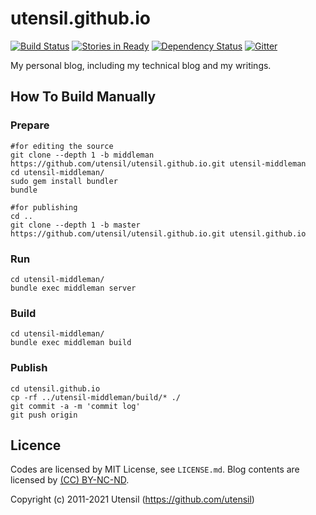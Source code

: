 utensil.github.io
=====================

[![Build Status](https://travis-ci.org/utensil/utensil.github.io.png?branch=middleman)](https://travis-ci.org/utensil/utensil.github.io) [![Stories in Ready](https://badge.waffle.io/utensil/utensil.github.io.png?label=ready&title=Ready)](http://waffle.io/utensil/utensil.github.io) [![Dependency Status](https://www.versioneye.com/user/projects/56ff5b0afcd19a004543f763/badge.svg?style=flat)](https://www.versioneye.com/user/projects/56ff5b0afcd19a004543f763) [![Gitter](https://badges.gitter.im/Join%20Chat.png)](https://gitter.im/utensil/utensil.github.io?utm_source=badge&utm_medium=badge&utm_campaign=pr-badge&utm_content=badge)

My personal blog, including my technical blog and my writings.

How To Build Manually
------------------------

### Prepare

```
#for editing the source
git clone --depth 1 -b middleman https://github.com/utensil/utensil.github.io.git utensil-middleman
cd utensil-middleman/
sudo gem install bundler
bundle

#for publishing
cd ..
git clone --depth 1 -b master https://github.com/utensil/utensil.github.io.git utensil.github.io
```
### Run

```
cd utensil-middleman/
bundle exec middleman server
```

### Build

```
cd utensil-middleman/
bundle exec middleman build
```

### Publish

```
cd utensil.github.io
cp -rf ../utensil-middleman/build/* ./
git commit -a -m 'commit log'
git push origin
```

Licence
--------

Codes are licensed by MIT License, see `LICENSE.md`. Blog contents are licensed by [(CC) BY-NC-ND](http://creativecommons.org/licenses/by-nc-nd/3.0/).

Copyright (c) 2011-2021 Utensil (https://github.com/utensil)
